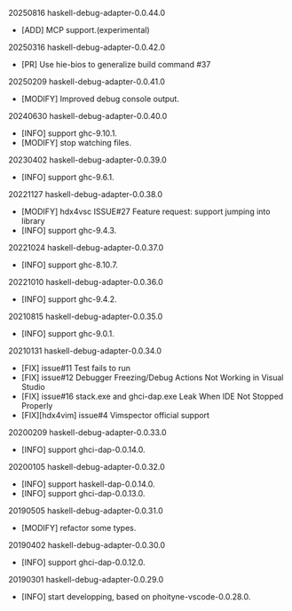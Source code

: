 20250816 haskell-debug-adapter-0.0.44.0
  * [ADD] MCP support.(experimental)



20250316 haskell-debug-adapter-0.0.42.0
  * [PR] Use hie-bios to generalize build command #37


20250209 haskell-debug-adapter-0.0.41.0
  * [MODIFY] Improved debug console output.


20240630 haskell-debug-adapter-0.0.40.0
  * [INFO] support ghc-9.10.1.
  * [MODIFY] stop watching files.


20230402 haskell-debug-adapter-0.0.39.0
  * [INFO] support ghc-9.6.1.


20221127 haskell-debug-adapter-0.0.38.0
  * [MODIFY] hdx4vsc ISSUE#27 Feature request: support jumping into library
  * [INFO] support ghc-9.4.3.


20221024 haskell-debug-adapter-0.0.37.0
  * [INFO] support ghc-8.10.7.


20221010 haskell-debug-adapter-0.0.36.0
  * [INFO] support ghc-9.4.2.


20210815 haskell-debug-adapter-0.0.35.0
  * [INFO] support ghc-9.0.1.


20210131 haskell-debug-adapter-0.0.34.0
  * [FIX] issue#11 Test fails to run
  * [FIX] issue#12 Debugger Freezing/Debug Actions Not Working in Visual Studio
  * [FIX] issue#16 stack.exe and ghci-dap.exe Leak When IDE Not Stopped Properly
  * [FIX][hdx4vim] issue#4 Vimspector official support


20200209 haskell-debug-adapter-0.0.33.0
  * [INFO] support ghci-dap-0.0.14.0.


20200105 haskell-debug-adapter-0.0.32.0
  * [INFO] support haskell-dap-0.0.14.0.
  * [INFO] support ghci-dap-0.0.13.0.


20190505 haskell-debug-adapter-0.0.31.0
  * [MODIFY] refactor some types.


20190402 haskell-debug-adapter-0.0.30.0
  * [INFO] support ghci-dap-0.0.12.0.


20190301 haskell-debug-adapter-0.0.29.0
  * [INFO] start developping, based on phoityne-vscode-0.0.28.0.



